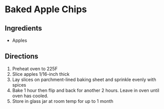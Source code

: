# Baked Apple Chips

## Ingredients

- Apples

## Directions

1. Preheat oven to 225F
1. Slice apples 1/16-inch thick
1. Lay slices on parchment-lined baking sheet and sprinkle evenly with spices
1. Bake 1 hour then flip and back for another 2 hours. Leave in oven until oven
   has cooled.
1. Store in glass jar at room temp for up to 1 month

